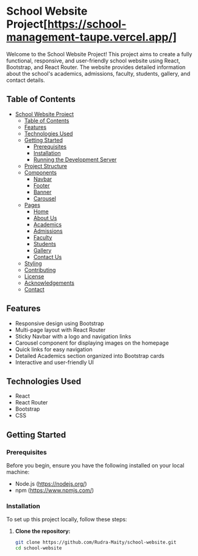 # School Website Project[https://school-management-taupe.vercel.app/]

Welcome to the School Website Project! This project aims to create a fully functional, responsive, and user-friendly school website using React, Bootstrap, and React Router. The website provides detailed information about the school's academics, admissions, faculty, students, gallery, and contact details.

## Table of Contents

- [School Website Project](#school-website-project)
  - [Table of Contents](#table-of-contents)
  - [Features](#features)
  - [Technologies Used](#technologies-used)
  - [Getting Started](#getting-started)
    - [Prerequisites](#prerequisites)
    - [Installation](#installation)
    - [Running the Development Server](#)
  - [Project Structure](#project-structure)
  - [Components](#components)
    - [Navbar](#navbar)
    - [Footer](#footer)
    - [Banner](#banner)
    - [Carousel](#carousel)
  - [Pages](#pages)
    - [Home](#home)
    - [About Us](#about-us)
    - [Academics](#academics)
    - [Admissions](#admissions)
    - [Faculty](#faculty)
    - [Students](#students)
    - [Gallery](#gallery)
    - [Contact Us](#contact-us)
  - [Styling](#styling)
  - [Contributing](#contributing)
  - [License](#license)
  - [Acknowledgements](#acknowledgements)
  - [Contact](#contact)

## Features

- Responsive design using Bootstrap
- Multi-page layout with React Router
- Sticky Navbar with a logo and navigation links
- Carousel component for displaying images on the homepage
- Quick links for easy navigation
- Detailed Academics section organized into Bootstrap cards
- Interactive and user-friendly UI

## Technologies Used

- React
- React Router
- Bootstrap
- CSS

## Getting Started

### Prerequisites

Before you begin, ensure you have the following installed on your local machine:

- Node.js (https://nodejs.org/)
- npm (https://www.npmjs.com/)

### Installation

To set up this project locally, follow these steps:

1. **Clone the repository:**
   ```bash
   git clone https://github.com/Rudra-Maity/school-website.git
   cd school-website
